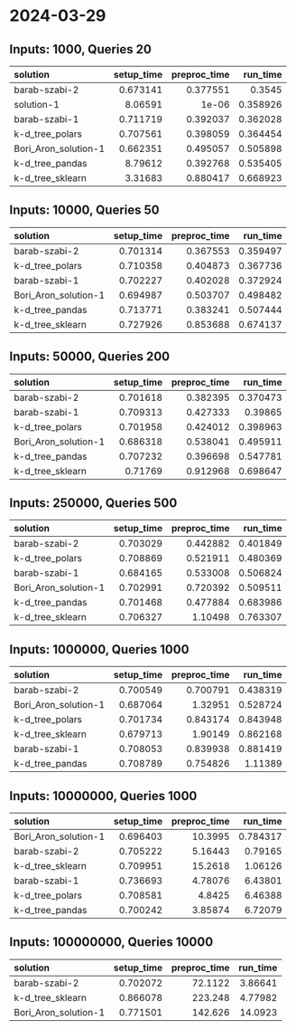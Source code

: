 # 2024-03-29

## Inputs: 1000, Queries 20

| solution             |   setup_time |   preproc_time |   run_time |
|:---------------------|-------------:|---------------:|-----------:|
| barab-szabi-2        |     0.673141 |       0.377551 |   0.3545   |
| solution-1           |     8.06591  |       1e-06    |   0.358926 |
| barab-szabi-1        |     0.711719 |       0.392037 |   0.362028 |
| k-d_tree_polars      |     0.707561 |       0.398059 |   0.364454 |
| Bori_Aron_solution-1 |     0.662351 |       0.495057 |   0.505898 |
| k-d_tree_pandas      |     8.79612  |       0.392768 |   0.535405 |
| k-d_tree_sklearn     |     3.31683  |       0.880417 |   0.668923 |

## Inputs: 10000, Queries 50

| solution             |   setup_time |   preproc_time |   run_time |
|:---------------------|-------------:|---------------:|-----------:|
| barab-szabi-2        |     0.701314 |       0.367553 |   0.359497 |
| k-d_tree_polars      |     0.710358 |       0.404873 |   0.367736 |
| barab-szabi-1        |     0.702227 |       0.402028 |   0.372924 |
| Bori_Aron_solution-1 |     0.694987 |       0.503707 |   0.498482 |
| k-d_tree_pandas      |     0.713771 |       0.383241 |   0.507444 |
| k-d_tree_sklearn     |     0.727926 |       0.853688 |   0.674137 |

## Inputs: 50000, Queries 200

| solution             |   setup_time |   preproc_time |   run_time |
|:---------------------|-------------:|---------------:|-----------:|
| barab-szabi-2        |     0.701618 |       0.382395 |   0.370473 |
| barab-szabi-1        |     0.709313 |       0.427333 |   0.39865  |
| k-d_tree_polars      |     0.701958 |       0.424012 |   0.398963 |
| Bori_Aron_solution-1 |     0.686318 |       0.538041 |   0.495911 |
| k-d_tree_pandas      |     0.707232 |       0.396698 |   0.547781 |
| k-d_tree_sklearn     |     0.71769  |       0.912968 |   0.698647 |

## Inputs: 250000, Queries 500

| solution             |   setup_time |   preproc_time |   run_time |
|:---------------------|-------------:|---------------:|-----------:|
| barab-szabi-2        |     0.703029 |       0.442882 |   0.401849 |
| k-d_tree_polars      |     0.708869 |       0.521911 |   0.480369 |
| barab-szabi-1        |     0.684165 |       0.533008 |   0.506824 |
| Bori_Aron_solution-1 |     0.702991 |       0.720392 |   0.509511 |
| k-d_tree_pandas      |     0.701468 |       0.477884 |   0.683986 |
| k-d_tree_sklearn     |     0.706327 |       1.10498  |   0.763307 |

## Inputs: 1000000, Queries 1000

| solution             |   setup_time |   preproc_time |   run_time |
|:---------------------|-------------:|---------------:|-----------:|
| barab-szabi-2        |     0.700549 |       0.700791 |   0.438319 |
| Bori_Aron_solution-1 |     0.687064 |       1.32951  |   0.528724 |
| k-d_tree_polars      |     0.701734 |       0.843174 |   0.843948 |
| k-d_tree_sklearn     |     0.679713 |       1.90149  |   0.862168 |
| barab-szabi-1        |     0.708053 |       0.839938 |   0.881419 |
| k-d_tree_pandas      |     0.708789 |       0.754826 |   1.11389  |

## Inputs: 10000000, Queries 1000

| solution             |   setup_time |   preproc_time |   run_time |
|:---------------------|-------------:|---------------:|-----------:|
| Bori_Aron_solution-1 |     0.696403 |       10.3995  |   0.784317 |
| barab-szabi-2        |     0.705222 |        5.16443 |   0.79165  |
| k-d_tree_sklearn     |     0.709951 |       15.2618  |   1.06126  |
| barab-szabi-1        |     0.736693 |        4.78076 |   6.43801  |
| k-d_tree_polars      |     0.708581 |        4.8425  |   6.46388  |
| k-d_tree_pandas      |     0.700242 |        3.85874 |   6.72079  |

## Inputs: 100000000, Queries 10000

| solution             |   setup_time |   preproc_time |   run_time |
|:---------------------|-------------:|---------------:|-----------:|
| barab-szabi-2        |     0.702072 |        72.1122 |    3.86641 |
| k-d_tree_sklearn     |     0.866078 |       223.248  |    4.77982 |
| Bori_Aron_solution-1 |     0.771501 |       142.626  |   14.0923  |
